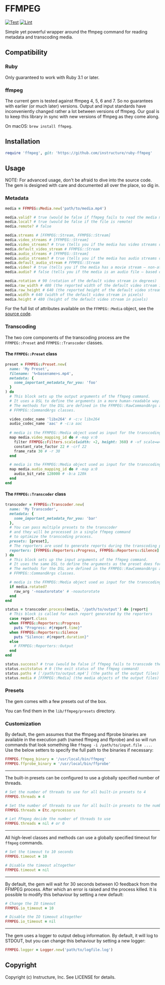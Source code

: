 # FFMPEG

[![Test](https://github.com/instructure/ruby-ffmpeg/actions/workflows/ci.test.yml/badge.svg?event=push)](https://github.com/instructure/ruby-ffmpeg/actions/workflows/ci.test.yml)
[![Lint](https://github.com/instructure/ruby-ffmpeg/actions/workflows/ci.lint.yml/badge.svg?event=push)](https://github.com/instructure/ruby-ffmpeg/actions/workflows/ci.lint.yml)

Simple yet powerful wrapper around the ffmpeg command for reading metadata and transcoding media.

## Compatibility

### Ruby

Only guaranteed to work with Ruby 3.1 or later.

### ffmpeg

The current gem is tested against ffmpeg 4, 5, 6 and 7. So no guarantees with earlier (or much later) 
versions. Output and input standards have inconveniently changed rather a lot between versions 
of ffmpeg. Our goal is to keep this library in sync with new versions of ffmpeg as they come along.

On macOS: `brew install ffmpeg`.

## Installation

```ruby
require 'ffmpeg', git: 'https://github.com/instructure/ruby-ffmpeg'
```

## Usage

NOTE: For advanced usage, don't be afraid to dive into the source code.
The gem is designed with care and documented all over the place, so dig in.

### Metadata

```ruby
media = FFMPEG::Media.new('path/to/media.mp4')

media.valid? # true (would be false if ffmpeg fails to read the media metadata)
media.local? # true (would be false if the file is remote)
media.remote? # false

media.streams # [FFMPEG::Stream, FFMPEG::Stream]
media.video_streams # [FFMPEG::Stream]
media.video_streams? # true (tells you if the media has video streams or not)
media.default_video_stream # FFMPEG::Stream
media.audio_streams # [FFMPEG::Stream]
media.audio_streams? # true (tells you if the media has audio streams or not)
media.default_audio_stream # FFMPEG::Stream
media.video? # true (tells you if the media has a movie stream – non-attached-picture)
media.audio? # false (tells you if the media is an audio file – based on the streams)

media.rotation # 90 (rotation of the default video stream in degrees)
media.raw_width # 480 (the reported width of the default video stream in pixels)
media.raw_height # 640 (the reported height of the default video stream in pixels)
media.width # 640 (width of the default video stream in pixels)
media.height # 480 (height of the default video stream in pixels)
```

For the full list of attributes available on the `FFMPEG::Media` object,
see the [source code](https://github.com/instructure/ruby-ffmpeg/blob/main/lib/ffmpeg/media.rb).

### Transcoding

The two core components of the transcoding process are the `FFMPEG::Preset` and `FFMPEG::Transcoder` classes.

#### The `FFMPEG::Preset` class
```ruby
preset = FFMPEG::Preset.new(
  name: 'My Preset',
  filename: '%<basename>s.mp4',
  metadata: {
    some_important_metadata_for_you: 'foo'
  }
) do
  # This block sets up the output arguments of the ffmpeg command.
  # It uses a DSL to define the arguments in a more human-readable way.
  # The methods for the DSL are defined in the FFMPEG::RawCommandArgs and
  # FFMPEG::CommandArgs classes.

  video_codec_name 'libx264' # -c:v libx264
  audio_codec_name 'aac' # -c:a aac
  
  # media is the FFMPEG::Media object used as input for the transcoding process
  map media.video_mapping_id do # -map v:0
    filter FFMPEG::Filters.scale(width: -2, height: 360) # -vf scale=w=-2:h=360
    constant_rate_factor 22 # -crf 22
    frame_rate 30 # -r 30
  end

  # media is the FFMPEG::Media object used as input for the transcoding process
  map media.audio_mapping_id do # -map a:0
    audio_bit_rate 128000 # -b:a 128k
  end
end
```

#### The `FFMPEG::Transcoder` class
```ruby
transcoder = FFMPEG::Transcoder.new(
  name: 'My Transcoder',
  metadata: {
    some_important_metadata_for_you: 'bar'
  },
  # You can pass multiple presets to the transcoder
  # and they will be processed in a single ffmpeg command
  # to optimize the transcoding process.
  presets: [preset],
  # The reporters are used to generate reports during the transcoding process.
  reporters: [FFMPEG::Reporters::Progress, FFMPEG::Reporters::Silence]
) do
  # This block sets up the input arguments of the ffmpeg command.
  # It uses the same DSL to define the arguments as the preset does for the output arguments.
  # The methods for the DSL are defined in the FFMPEG::RawCommandArgs and
  # FFMPEG::CommandArgs classes.

  # media is the FFMPEG::Media object used as input for the transcoding process
  if media.rotated?
    raw_arg '-noautorotate' # -noautorotate
  end
end

status = transcoder.process(media, '/path/to/output') do |report|
  # This block is called for each report generated by the reporters
  case report.class
  when FFMPEG::Reporters::Progress
    puts "Progress: #{report.time}"
  when FFMPEG::Reporters::Silence
    puts "Silence: #{report.duration}"
  else
    # FFMPEG::Reporters::Output
  end
end

status.success? # true (would be false if ffmpeg fails to transcode the media)
status.exitstatus # 0 (the exit status of the ffmpeg command)
status.paths # ['/path/to/output.mp4'] (the paths of the output files)
status.media # [FFMPEG::Media] (the media objects of the output files)
```

### Presets

The gem comes with a few presets out of the box.

You can find them in the `lib/ffmpeg/presets` directory.

### Customization

By default, the gem assumes that the ffmpeg and ffprobe binaries are available in the execution path (named ffmpeg and ffprobe)
and so will run commands that look something like `ffmpeg -i /path/to/input.file ...`.
Use the below setters to specify the full path to the binaries if necessary:

```ruby
FFMPEG.ffmpeg_binary = '/usr/local/bin/ffmpeg'
FFMPEG.ffprobe_binary = '/usr/local/bin/ffprobe'
```

---

The built-in presets can be configured to use a globally specified number of threads.

```ruby
# Set the number of threads to use for all built-in presets to 4
FFMPEG.threads = 4

# Set the number of threads to use for all built-in presets to the number of processors available
FFMPEG.threads = Etc.nprocessors

# Let FFmpeg decide the number of threads to use
FFMPEG.threads = nil # or 0
```

---

All high-level classes and methods can use a globally specified timeout for `ffmpeg` commands.

```ruby
# Set the timeout to 10 seconds
FFMPEG.timeout = 10

# Disable the timeout altogether
FFMPEG.timeout = nil
```

---

By default, the gem will wait for 30 seconds between IO feedback from the FFMPEG process.
After which an error is raised and the process killed.
It is possible to modify this behaviour by setting a new default:

```ruby
# Change the IO timeout
FFMPEG.io_timeout = 10

# Disable the IO timeout altogether
FFMPEG.io_timeout = nil
```

---

The gem uses a logger to output debug information.
By default, it will log to STDOUT, but you can change this behaviour by setting a new logger:

```ruby
FFMPEG.logger = Logger.new('path/to/logfile.log')
```

Copyright
---------

Copyright (c) Instructure, Inc. See LICENSE for details.
